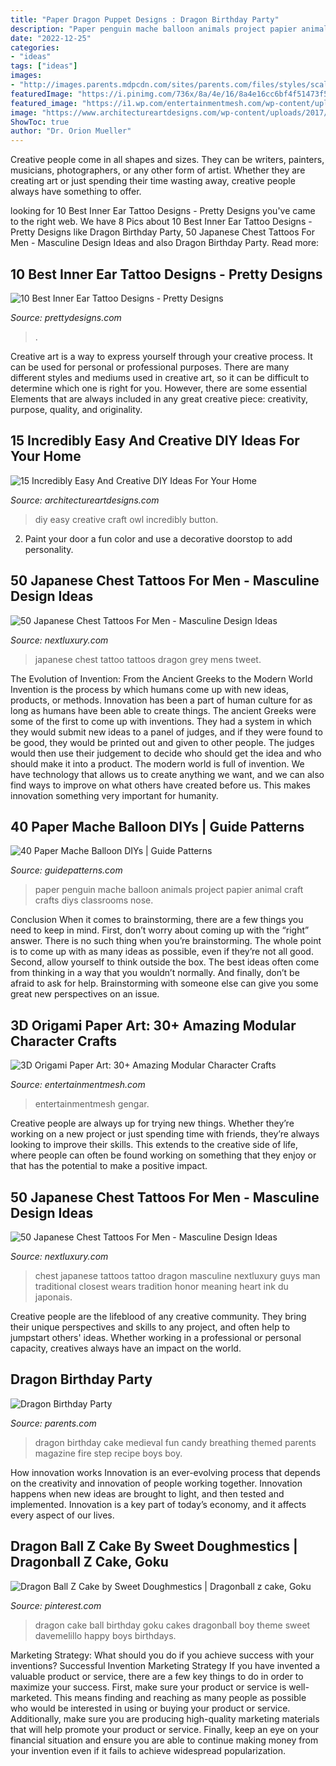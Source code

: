 ```yaml
---
title: "Paper Dragon Puppet Designs : Dragon Birthday Party"
description: "Paper penguin mache balloon animals project papier animal craft crafts diys classrooms nose"
date: "2022-12-25"
categories:
- "ideas"
tags: ["ideas"]
images:
- "http://images.parents.mdpcdn.com/sites/parents.com/files/styles/scale_1500_1500/public/images/550_102184472.jpg"
featuredImage: "https://i.pinimg.com/736x/8a/4e/16/8a4e16cc6bf4f51473f52f8b6185d47b--dragon-ball-z-cake-birthdays.jpg"
featured_image: "https://i1.wp.com/entertainmentmesh.com/wp-content/uploads/2015/04/Frog-3D-origami.jpg"
image: "https://www.architectureartdesigns.com/wp-content/uploads/2017/01/15-Incredibly-Easy-And-Creative-DIY-Ideas-For-Your-Home-9.jpg"
ShowToc: true
author: "Dr. Orion Mueller"
---
```



Creative people come in all shapes and sizes. They can be writers, painters, musicians, photographers, or any other form of artist. Whether they are creating art or just spending their time wasting away, creative people always have something to offer.

	

		
looking for 10 Best Inner Ear Tattoo Designs - Pretty Designs you've came to the right web. We have 8 Pics about 10 Best Inner Ear Tattoo Designs - Pretty Designs like Dragon Birthday Party, 50 Japanese Chest Tattoos For Men - Masculine Design Ideas and also Dragon Birthday Party. Read more:
		
    
## 10 Best Inner Ear Tattoo Designs - Pretty Designs

<img loading=lazy src="http://www.prettydesigns.com/wp-content/uploads/2015/01/Peacock-Inner-Ear-Tattoo.jpg" onerror="this.onerror=null;this.src='https://tse1.mm.bing.net/th?id=OIP.0IYRAqzpDEC3fr_iKBo7KwHaJ4&amp;pid=15.1';" alt="10 Best Inner Ear Tattoo Designs - Pretty Designs">

_Source: prettydesigns.com_

>. 

	

Creative art is a way to express yourself through your creative process. It can be used for personal or professional purposes. There are many different styles and mediums used in creative art, so it can be difficult to determine which one is right for you. However, there are some essential Elements that are always included in any great creative piece: creativity, purpose, quality, and originality.

    
## 15 Incredibly Easy And Creative DIY Ideas For Your Home

<img loading=lazy src="https://www.architectureartdesigns.com/wp-content/uploads/2017/01/15-Incredibly-Easy-And-Creative-DIY-Ideas-For-Your-Home-9.jpg" onerror="this.onerror=null;this.src='https://tse3.mm.bing.net/th?id=OIP.g8s5w1AeovSygexchRDLXgHaK0&amp;pid=15.1';" alt="15 Incredibly Easy And Creative DIY Ideas For Your Home">

_Source: architectureartdesigns.com_

>diy easy creative craft owl incredibly button. 

	

2. Paint your door a fun color and use a decorative doorstop to add personality.

    
## 50 Japanese Chest Tattoos For Men - Masculine Design Ideas

<img loading=lazy src="http://nextluxury.com/wp-content/uploads/shaded-black-and-grey-manly-japanese-dragon-mens-chest-tattoo.jpg" onerror="this.onerror=null;this.src='https://tse3.mm.bing.net/th?id=OIP.HFLUOYkazARKsjcMBu4k6QHaHa&amp;pid=15.1';" alt="50 Japanese Chest Tattoos For Men - Masculine Design Ideas">

_Source: nextluxury.com_

>japanese chest tattoo tattoos dragon grey mens tweet. 

	

The Evolution of Invention: From the Ancient Greeks to the Modern World
Invention is the process by which humans come up with new ideas, products, or methods. Innovation has been a part of human culture for as long as humans have been able to create things. The ancient Greeks were some of the first to come up with inventions. They had a system in which they would submit new ideas to a panel of judges, and if they were found to be good, they would be printed out and given to other people. The judges would then use their judgement to decide who should get the idea and who should make it into a product.
The modern world is full of invention. We have technology that allows us to create anything we want, and we can also find ways to improve on what others have created before us. This makes innovation something very important for humanity.

    
## 40 Paper Mache Balloon DIYs | Guide Patterns

<img loading=lazy src="https://www.guidepatterns.com/wp-content/uploads/2016/05/Paper-Balloon-Animals.jpg" onerror="this.onerror=null;this.src='https://tse1.mm.bing.net/th?id=OIP.1AGijdw2V5VytV3zGcHUcAHaJ4&amp;pid=15.1';" alt="40 Paper Mache Balloon DIYs | Guide Patterns">

_Source: guidepatterns.com_

>paper penguin mache balloon animals project papier animal craft crafts diys classrooms nose. 

	

Conclusion
When it comes to brainstorming, there are a few things you need to keep in mind. First, don’t worry about coming up with the “right” answer. There is no such thing when you’re brainstorming. The whole point is to come up with as many ideas as possible, even if they’re not all good. Second, allow yourself to think outside the box. The best ideas often come from thinking in a way that you wouldn’t normally. And finally, don’t be afraid to ask for help. Brainstorming with someone else can give you some great new perspectives on an issue.

    
## 3D Origami Paper Art: 30+ Amazing Modular Character Crafts

<img loading=lazy src="https://i1.wp.com/entertainmentmesh.com/wp-content/uploads/2015/04/Frog-3D-origami.jpg" onerror="this.onerror=null;this.src='https://tse1.mm.bing.net/th?id=OIP.jqToF6VTiT38pmxRu3_0RgHaGU&amp;pid=15.1';" alt="3D Origami Paper Art: 30+ Amazing Modular Character Crafts">

_Source: entertainmentmesh.com_

>entertainmentmesh gengar. 

	

Creative people are always up for trying new things. Whether they’re working on a new project or just spending time with friends, they’re always looking to improve their skills. This extends to the creative side of life, where people can often be found working on something that they enjoy or that has the potential to make a positive impact.

    
## 50 Japanese Chest Tattoos For Men - Masculine Design Ideas

<img loading=lazy src="http://nextluxury.com/wp-content/uploads/full-chest-guys-japanese-dragon-tattoo-ideas.jpg" onerror="this.onerror=null;this.src='https://tse3.mm.bing.net/th?id=OIP.4mLyWNqdvBIxVgU8aKHASwHaHa&amp;pid=15.1';" alt="50 Japanese Chest Tattoos For Men - Masculine Design Ideas">

_Source: nextluxury.com_

>chest japanese tattoos tattoo dragon masculine nextluxury guys man traditional closest wears tradition honor meaning heart ink du japonais. 

	

Creative people are the lifeblood of any creative community. They bring their unique perspectives and skills to any project, and often help to jumpstart others' ideas. Whether working in a professional or personal capacity, creatives always have an impact on the world.

    
## Dragon Birthday Party

<img loading=lazy src="http://images.parents.mdpcdn.com/sites/parents.com/files/styles/scale_1500_1500/public/images/550_102184472.jpg" onerror="this.onerror=null;this.src='https://tse2.mm.bing.net/th?id=OIP.wQ_bb77N9IwkpoRQBov_dAHaHa&amp;pid=15.1';" alt="Dragon Birthday Party">

_Source: parents.com_

>dragon birthday cake medieval fun candy breathing themed parents magazine fire step recipe boys boy. 

	

How innovation works
Innovation is an ever-evolving process that depends on the creativity and innovation of people working together. Innovation happens when new ideas are brought to light, and then tested and implemented. Innovation is a key part of today’s economy, and it affects every aspect of our lives.

    
## Dragon Ball Z Cake By Sweet Doughmestics | Dragonball Z Cake, Goku

<img loading=lazy src="https://i.pinimg.com/736x/8a/4e/16/8a4e16cc6bf4f51473f52f8b6185d47b--dragon-ball-z-cake-birthdays.jpg" onerror="this.onerror=null;this.src='https://tse2.mm.bing.net/th?id=OIP.15c4FWFHHqtjissudrqbYQHaJ7&amp;pid=15.1';" alt="Dragon Ball Z Cake by Sweet Doughmestics | Dragonball z cake, Goku">

_Source: pinterest.com_

>dragon cake ball birthday goku cakes dragonball boy theme sweet davemelillo happy boys birthdays. 

	

Marketing Strategy: What should you do if you achieve success with your inventions?
Successful Invention Marketing Strategy
If you have invented a valuable product or service, there are a few key things to do in order to maximize your success. First, make sure your product or service is well-marketed. This means finding and reaching as many people as possible who would be interested in using or buying your product or service. Additionally, make sure you are producing high-quality marketing materials that will help promote your product or service. Finally, keep an eye on your financial situation and ensure you are able to continue making money from your invention even if it fails to achieve widespread popularization.

